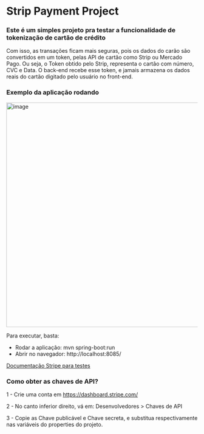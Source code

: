 # Strip Payment Project

### Este é um simples projeto pra testar a funcionalidade de tokenização de cartão de crédito
Com isso, as transações ficam mais seguras, pois os dados do carão são convertidos em um token, pelas API de cartão como Strip ou Mercado Pago.
Ou seja, o Token obtido pelo Strip, representa o cartão com número, CVC e Data. O back-end recebe esse token, e jamais armazena os dados reais do cartão digitado pelo usuário no front-end.

### Exemplo da aplicação rodando
<img width="612" height="592" alt="image" src="https://github.com/user-attachments/assets/4f763652-887b-4313-ae8d-68e1b25b35ec" />


Para executar, basta: 
 - Rodar a aplicação: mvn spring-boot:run
 - Abrir no navegador: http://localhost:8085/

[Documentação Stripe para testes](https://docs.stripe.com/testing?testing-method=card-numbers#visa)

### Como obter as chaves de API?

1 -  Crie uma conta em https://dashboard.stripe.com/

2 - No canto inferior direito, vá em: Desenvolvedores > Chaves de API

3 - Copie as  Chave publicável e Chave secreta, e substitua respectivamente nas variáveis do properties do projeto.

